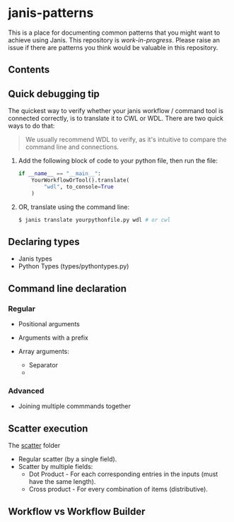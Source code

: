 # janis-patterns

This is a place for documenting common patterns that you might want to achieve using Janis. This repository is _work-in-progress_. Please raise an issue if there are patterns you think would be valuable in this repository.

## Contents

<Generate this later>

## Quick debugging tip

The quickest way to verify whether your janis workflow / command tool is connected correctly, is to translate it to CWL or WDL. There are two quick ways to do that:

> We usually recommend WDL to verify, as it's intuitive to compare the command line and connections.

1. Add the following block of code to your python file, then run the file:
    ```python
    if __name__ == "__main__":
        YourWorkflowOrTool().translate(
            "wdl", to_console=True
        )
    ```

2. OR, translate using the command line:

    ```bash
    $ janis translate yourpythonfile.py wdl # or cwl
    ```


## Declaring types

- Janis types
- Python Types (types/pythontypes.py)



## Command line declaration

### Regular

- Positional arguments
- Arguments with a prefix

- Array arguments:
    - Separator
    - 

### Advanced

- Joining multiple commmands together

## Scatter execution

The [scatter](#https://github.com/PMCC-BioinformaticsCore/janis-patterns/blob/master/scatter) folder 

- Regular scatter (by a single field).
- Scatter by multiple fields:
    - Dot Product - For each corresponding entries in the inputs (must have the same length).
    - Cross product - For every combination of items (distributive).


## Workflow vs Workflow Builder